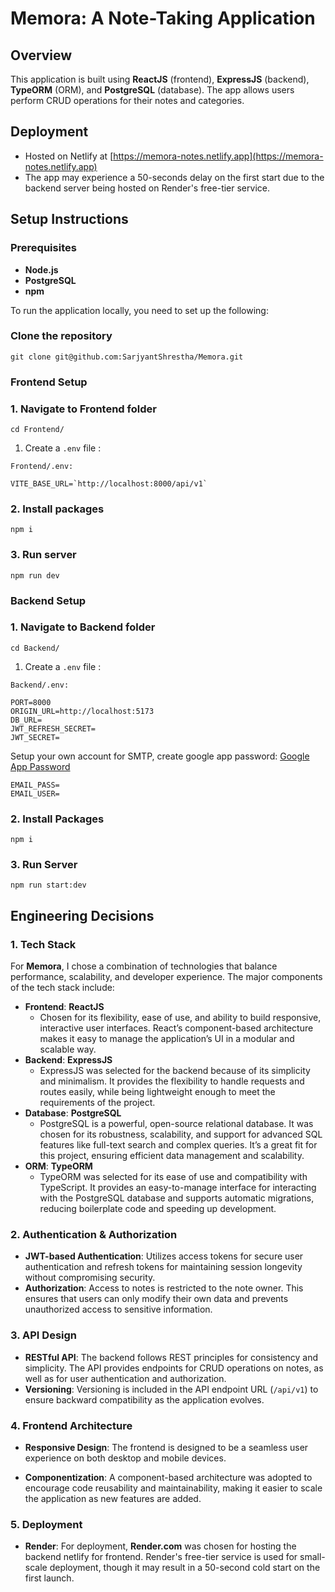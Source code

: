 # Memora: A Note-Taking Application

## Overview

This application is built using **ReactJS** (frontend), **ExpressJS** (backend), **TypeORM** (ORM), and **PostgreSQL** (database). The app allows users perform CRUD operations for their notes and categories.

## Deployment

- Hosted on Netlify at [https://memora-notes.netlify.app](https://memora-notes.netlify.app)
- The app may experience a 50-seconds delay on the first start due to the backend server being hosted on Render's free-tier service.

## Setup Instructions

### Prerequisites

- **Node.js**
- **PostgreSQL**
- **npm**

To run the application locally, you need to set up the following:

### Clone the repository

```
git clone git@github.com:SarjyantShrestha/Memora.git
```

### Frontend Setup

### 1. Navigate to Frontend folder

```
cd Frontend/
```

1. Create a `.env` file :

`Frontend/.env:`

```
VITE_BASE_URL=`http://localhost:8000/api/v1`
```

### 2. Install packages

```
npm i
```

### 3. Run server

```
npm run dev
```

### Backend Setup

### 1. Navigate to Backend folder

```
cd Backend/
```

1. Create a `.env` file :

`Backend/.env:`

```
PORT=8000
ORIGIN_URL=http://localhost:5173
DB_URL=
JWT_REFRESH_SECRET=
JWT_SECRET=
```

Setup your own account for SMTP, create google app password: [Google App Password](https://myaccount.google.com/apppasswords?rapt=AEjHL4OAsnC5LkBSZqV6ZRY8qBFHaXn_0GVSoGDvcyeE4sTZOlHurrohu2CLxDJ_u4_JhaJlBJJhSPwpN5jijM_p-xoK89gypR0r2O7sOzSjv6xWpgSn8t8)

```
EMAIL_PASS=
EMAIL_USER=
```

### 2. Install Packages

```
npm i
```

### 3. Run Server

```
npm run start:dev
```

## Engineering Decisions

### 1. Tech Stack

For **Memora**, I chose a combination of technologies that balance performance, scalability, and developer experience. The major components of the tech stack include:

- **Frontend**: **ReactJS**
  - Chosen for its flexibility, ease of use, and ability to build responsive, interactive user interfaces. React’s component-based architecture makes it easy to manage the application’s UI in a modular and scalable way.
- **Backend**: **ExpressJS**
  - ExpressJS was selected for the backend because of its simplicity and minimalism. It provides the flexibility to handle requests and routes easily, while being lightweight enough to meet the requirements of the project.
- **Database**: **PostgreSQL**
  - PostgreSQL is a powerful, open-source relational database. It was chosen for its robustness, scalability, and support for advanced SQL features like full-text search and complex queries. It’s a great fit for this project, ensuring efficient data management and scalability.
- **ORM**: **TypeORM**
  - TypeORM was selected for its ease of use and compatibility with TypeScript. It provides an easy-to-manage interface for interacting with the PostgreSQL database and supports automatic migrations, reducing boilerplate code and speeding up development.

### 2. Authentication & Authorization

- **JWT-based Authentication**: Utilizes access tokens for secure user authentication and refresh tokens for maintaining session longevity without compromising security.
- **Authorization**: Access to notes is restricted to the note owner. This ensures that users can only modify their own data and prevents unauthorized access to sensitive information.

### 3. API Design

- **RESTful API**: The backend follows REST principles for consistency and simplicity. The API provides endpoints for CRUD operations on notes, as well as for user authentication and authorization.
- **Versioning**: Versioning is included in the API endpoint URL (`/api/v1`) to ensure backward compatibility as the application evolves.

### 4. Frontend Architecture

- **Responsive Design**: The frontend is designed to be a seamless user experience on both desktop and mobile devices.

- **Componentization**: A component-based architecture was adopted to encourage code reusability and maintainability, making it easier to scale the application as new features are added.

### 5. Deployment

- **Render**: For deployment, **Render.com** was chosen for hosting the backend netlify for frontend. Render's free-tier service is used for small-scale deployment, though it may result in a 50-second cold start on the first launch.
